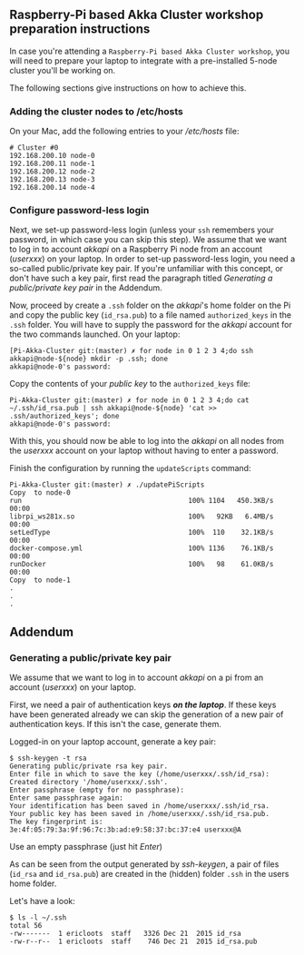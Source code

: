 ## Raspberry-Pi based Akka Cluster workshop preparation instructions

In case you're attending a `Raspberry-Pi based Akka Cluster workshop`, you will need to prepare your laptop to integrate with a pre-installed 5-node cluster you'll be working on.

The following sections give instructions on how to achieve this.

### Adding the cluster nodes to /etc/hosts

On your Mac, add the following entries to your _/etc/hosts_ file:

```
# Cluster #0
192.168.200.10 node-0
192.168.200.11 node-1
192.168.200.12 node-2
192.168.200.13 node-3
192.168.200.14 node-4
```

### Configure password-less login

Next, we set-up password-less login (unless your `ssh` remembers your password, in which case you can skip this step). We assume that we want to log in to account _akkapi_ on a Raspberry Pi node from an account (_userxxx_) on your laptop. In order to set-up password-less login, you need a so-called public/private key pair. If you're unfamiliar with this concept, or don't have such a key pair, first read the paragraph titled _Generating a public/private key pair_ in the Addendum.

Now, proceed by create a `.ssh` folder on the _akkapi_'s home folder on the Pi and copy the public key (`id_rsa.pub`) to a file named `authorized_keys` in the `.ssh` folder. You will have to supply the password for the _akkapi_ account for the two commands launched. On your laptop:

```
[Pi-Akka-Cluster git:(master) ✗ for node in 0 1 2 3 4;do ssh akkapi@node-${node} mkdir -p .ssh; done
akkapi@node-0's password:
```

Copy the contents of your *public key* to the `authorized_keys` file:

```
Pi-Akka-Cluster git:(master) ✗ for node in 0 1 2 3 4;do cat ~/.ssh/id_rsa.pub | ssh akkapi@node-${node} 'cat >> .ssh/authorized_keys'; done
akkapi@node-0's password:
```

With this, you should now be able to log into the _akkapi_ on all nodes from the _userxxx_ account on your laptop without having to enter a password.

Finish the configuration by running the `updateScripts` command:

```
Pi-Akka-Cluster git:(master) ✗ ./updatePiScripts
Copy  to node-0
run                                         100% 1104   450.3KB/s   00:00
librpi_ws281x.so                            100%   92KB   6.4MB/s   00:00
setLedType                                  100%  110    32.1KB/s   00:00
docker-compose.yml                          100% 1136    76.1KB/s   00:00
runDocker                                   100%   98    61.0KB/s   00:00
Copy  to node-1
.
.
.
```

## Addendum

### Generating a public/private key pair

We assume that we want to log in to account _akkapi_ on a pi from an account (_userxxx_) on your laptop.

First, we need a pair of authentication keys ***on the laptop***. If these keys have been generated already we can skip the generation of a new pair of authentication keys. If this isn't the case, generate them.

Logged-in on your laptop account, generate a key pair:

```
$ ssh-keygen -t rsa
Generating public/private rsa key pair.
Enter file in which to save the key (/home/userxxx/.ssh/id_rsa): 
Created directory '/home/userxxx/.ssh'.
Enter passphrase (empty for no passphrase): 
Enter same passphrase again: 
Your identification has been saved in /home/userxxx/.ssh/id_rsa.
Your public key has been saved in /home/userxxx/.ssh/id_rsa.pub.
The key fingerprint is:
3e:4f:05:79:3a:9f:96:7c:3b:ad:e9:58:37:bc:37:e4 userxxx@A
``` 

Use an empty passphrase (just hit _Enter_)

As can be seen from the output generated by _ssh-keygen_, a pair of files (`id_rsa` and `id_rsa.pub`) are created in the (hidden) folder `.ssh` in the users home folder.

Let's have a look:

```
$ ls -l ~/.ssh
total 56
-rw-------  1 ericloots  staff   3326 Dec 21  2015 id_rsa
-rw-r--r--  1 ericloots  staff    746 Dec 21  2015 id_rsa.pub
```